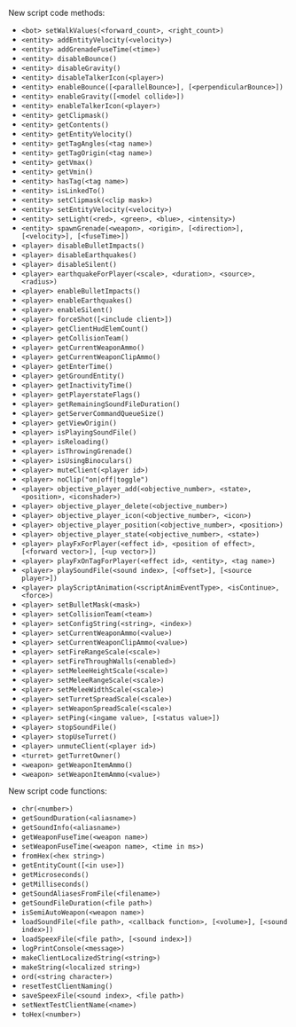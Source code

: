 New script code methods:
  * `<bot> setWalkValues(<forward_count>, <right_count>)`
  * `<entity> addEntityVelocity(<velocity>)`
  * `<entity> addGrenadeFuseTime(<time>)`
  * `<entity> disableBounce()`
  * `<entity> disableGravity()`
  * `<entity> disableTalkerIcon(<player>)`
  * `<entity> enableBounce([<parallelBounce>], [<perpendicularBounce>])`
  * `<entity> enableGravity([<model collide>])`
  * `<entity> enableTalkerIcon(<player>)`
  * `<entity> getClipmask()`
  * `<entity> getContents()`
  * `<entity> getEntityVelocity()`
  * `<entity> getTagAngles(<tag name>)`
  * `<entity> getTagOrigin(<tag name>)`
  * `<entity> getVmax()`
  * `<entity> getVmin()`
  * `<entity> hasTag(<tag name>)`
  * `<entity> isLinkedTo()`
  * `<entity> setClipmask(<clip mask>)`
  * `<entity> setEntityVelocity(<velocity>)`
  * `<entity> setLight(<red>, <green>, <blue>, <intensity>)`
  * `<entity> spawnGrenade(<weapon>, <origin>, [<direction>], [<velocity>], [<fuseTime>])`
  * `<player> disableBulletImpacts()`
  * `<player> disableEarthquakes()`
  * `<player> disableSilent()`
  * `<player> earthquakeForPlayer(<scale>, <duration>, <source>, <radius>)`
  * `<player> enableBulletImpacts()`
  * `<player> enableEarthquakes()`
  * `<player> enableSilent()`
  * `<player> forceShot([<include client>])`
  * `<player> getClientHudElemCount()`
  * `<player> getCollisionTeam()`
  * `<player> getCurrentWeaponAmmo()`
  * `<player> getCurrentWeaponClipAmmo()`
  * `<player> getEnterTime()`
  * `<player> getGroundEntity()`
  * `<player> getInactivityTime()`
  * `<player> getPlayerstateFlags()`
  * `<player> getRemainingSoundFileDuration()`
  * `<player> getServerCommandQueueSize()`
  * `<player> getViewOrigin()`
  * `<player> isPlayingSoundFile()`
  * `<player> isReloading()`
  * `<player> isThrowingGrenade()`
  * `<player> isUsingBinoculars()`
  * `<player> muteClient(<player id>)`
  * `<player> noClip("on|off|toggle")`
  * `<player> objective_player_add(<objective_number>, <state>, <position>, <iconshader>)`
  * `<player> objective_player_delete(<objective_number>)`
  * `<player> objective_player_icon(<objective_number>, <icon>)`
  * `<player> objective_player_position(<objective_number>, <position>)`
  * `<player> objective_player_state(<objective_number>, <state>)`
  * `<player> playFxForPlayer(<effect id>, <position of effect>, [<forward vector>], [<up vector>])`
  * `<player> playFxOnTagForPlayer(<effect id>, <entity>, <tag name>)`
  * `<player> playSoundFile(<sound index>, [<offset>], [<source player>])`
  * `<player> playScriptAnimation(<scriptAnimEventType>, <isContinue>, <force>)`
  * `<player> setBulletMask(<mask>)`
  * `<player> setCollisionTeam(<team>)`
  * `<player> setConfigString(<string>, <index>)`
  * `<player> setCurrentWeaponAmmo(<value>)`
  * `<player> setCurrentWeaponClipAmmo(<value>)`
  * `<player> setFireRangeScale(<scale>)`
  * `<player> setFireThroughWalls(<enabled>)`
  * `<player> setMeleeHeightScale(<scale>)`
  * `<player> setMeleeRangeScale(<scale>)`
  * `<player> setMeleeWidthScale(<scale>)`
  * `<player> setTurretSpreadScale(<scale>)`
  * `<player> setWeaponSpreadScale(<scale>)`
  * `<player> setPing(<ingame value>, [<status value>])`
  * `<player> stopSoundFile()`
  * `<player> stopUseTurret()`
  * `<player> unmuteClient(<player id>)`
  * `<turret> getTurretOwner()`
  * `<weapon> getWeaponItemAmmo()`
  * `<weapon> setWeaponItemAmmo(<value>)`

New script code functions:
  * `chr(<number>)`
  * `getSoundDuration(<aliasname>)`
  * `getSoundInfo(<aliasname>)`
  * `getWeaponFuseTime(<weapon name>)`
  * `setWeaponFuseTime(<weapon name>, <time in ms>)`
  * `fromHex(<hex string>)`
  * `getEntityCount([<in use>])`
  * `getMicroseconds()`
  * `getMilliseconds()`
  * `getSoundAliasesFromFile(<filename>)`
  * `getSoundFileDuration(<file path>)`
  * `isSemiAutoWeapon(<weapon name>)`
  * `loadSoundFile(<file path>, <callback function>, [<volume>], [<sound index>])`
  * `loadSpeexFile(<file path>, [<sound index>])`
  * `logPrintConsole(<message>)`
  * `makeClientLocalizedString(<string>)`
  * `makeString(<localized string>)`
  * `ord(<string character>)`
  * `resetTestClientNaming()`
  * `saveSpeexFile(<sound index>, <file path>)`
  * `setNextTestClientName(<name>)`
  * `toHex(<number>)`